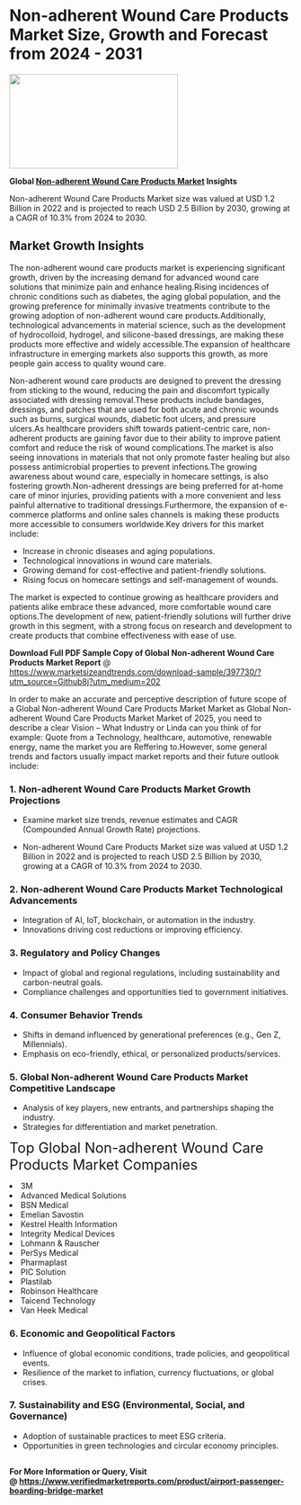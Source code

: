 <H1>Non-adherent Wound Care Products Market Size, Growth and Forecast from 2024 - 2031</H1><img class="aligncenter size-medium wp-image-584254" src="https://thirdeyenews.in/wp-content/uploads/2024/09/Global-Market-Research-300x168.jpeg" alt="" width="300" height="168" /><p><strong>Global&nbsp;<a href="https://www.marketsizeandtrends.com/download-sample/397730/?utm_source=Github8j?utm_medium=202">Non-adherent Wound Care Products Market</a> Insights</strong></p><p>Non-adherent Wound Care Products Market size was valued at USD 1.2 Billion in 2022 and is projected to reach USD 2.5 Billion by 2030, growing at a CAGR of 10.3% from 2024 to 2030.</p><p><h2>Market Growth Insights</h2> <p>The non-adherent wound care products market is experiencing significant growth, driven by the increasing demand for advanced wound care solutions that minimize pain and enhance healing.Rising incidences of chronic conditions such as diabetes, the aging global population, and the growing preference for minimally invasive treatments contribute to the growing adoption of non-adherent wound care products.Additionally, technological advancements in material science, such as the development of hydrocolloid, hydrogel, and silicone-based dressings, are making these products more effective and widely accessible.The expansion of healthcare infrastructure in emerging markets also supports this growth, as more people gain access to quality wound care.</p> <p>Non-adherent wound care products are designed to prevent the dressing from sticking to the wound, reducing the pain and discomfort typically associated with dressing removal.These products include bandages, dressings, and patches that are used for both acute and chronic wounds such as burns, surgical wounds, diabetic foot ulcers, and pressure ulcers.As healthcare providers shift towards patient-centric care, non-adherent products are gaining favor due to their ability to improve patient comfort and reduce the risk of wound complications.The market is also seeing innovations in materials that not only promote faster healing but also possess antimicrobial properties to prevent infections.The growing awareness about wound care, especially in homecare settings, is also fostering growth.Non-adherent dressings are being preferred for at-home care of minor injuries, providing patients with a more convenient and less painful alternative to traditional dressings.Furthermore, the expansion of e-commerce platforms and online sales channels is making these products more accessible to consumers worldwide.Key drivers for this market include: <ul> <li>Increase in chronic diseases and aging populations.</li> <li>Technological innovations in wound care materials.</li> <li>Growing demand for cost-effective and patient-friendly solutions.</li> <li>Rising focus on homecare settings and self-management of wounds.</li> </ul> The market is expected to continue growing as healthcare providers and patients alike embrace these advanced, more comfortable wound care options.The development of new, patient-friendly solutions will further drive growth in this segment, with a strong focus on research and development to create products that combine effectiveness with ease of use.<p><span class=""><strong>Download Full PDF Sample Copy of Global Non-adherent Wound Care Products Market Report</strong> @ <a href="https://www.marketsizeandtrends.com/download-sample/397730/?utm_source=Github8j?utm_medium=202" target="_blank">https://www.marketsizeandtrends.com/download-sample/397730/?utm_source=Github8j?utm_medium=202</a></span></p><p>In order to make an accurate and perceptive description of future scope of a Global&nbsp;Non-adherent Wound Care Products Market Market as Global&nbsp;Non-adherent Wound Care Products Market Market of 2025, you need to describe a clear Vision &ndash; What Industry or Linda can you think of for example: Quote from a Technology, healthcare, automotive, renewable energy, name the market you are Reffering to.However, some general trends and factors usually impact market reports and their future outlook include:</p><h3>1.&nbsp;<strong>Non-adherent Wound Care Products Market Growth Projections</strong></h3><ul><li>Examine market size trends, revenue estimates and CAGR (Compounded Annual Growth Rate) projections.</li><li><p>Non-adherent Wound Care Products Market size was valued at USD 1.2 Billion in 2022 and is projected to reach USD 2.5 Billion by 2030, growing at a CAGR of 10.3% from 2024 to 2030.</p></li></ul><h3>2.&nbsp;<strong>Non-adherent Wound Care Products Market Technological Advancements</strong></h3><ul><li>Integration of AI, IoT, blockchain, or automation in the industry.</li><li>Innovations driving cost reductions or improving efficiency.</li></ul><h3>3.&nbsp;<strong>Regulatory and Policy Changes</strong></h3><ul><li>Impact of global and regional regulations, including sustainability and carbon-neutral goals.</li><li>Compliance challenges and opportunities tied to government initiatives.</li></ul><h3>4.&nbsp;<strong>Consumer Behavior Trends</strong></h3><ul><li>Shifts in demand influenced by generational preferences (e.g., Gen Z, Millennials).</li><li>Emphasis on eco-friendly, ethical, or personalized products/services.</li></ul><h3>5.&nbsp;<strong>Global Non-adherent Wound Care Products Market Competitive Landscape</strong></h3><ul><li>Analysis of key players, new entrants, and partnerships shaping the industry.</li><li>Strategies for differentiation and market penetration.</li></ul><p data-pm-slice="1 1 []"><span style="color: inherit; font-family: inherit; font-size: 25px;">Top Global Non-adherent Wound Care Products Market Companies</span></p><div class="" data-test-id=""><p><li>3M</li><li> Advanced Medical Solutions</li><li> BSN Medical</li><li> Emelian Savostin</li><li> Kestrel Health Information</li><li> Integrity Medical Devices</li><li> Lohmann & Rauscher</li><li> PerSys Medical</li><li> Pharmaplast</li><li> PIC Solution</li><li> Plastilab</li><li> Robinson Healthcare</li><li> Taicend Technology</li><li> Van Heek Medical</li></p></div><h3>6.&nbsp;<strong>Economic and Geopolitical Factors</strong></h3><ul><li>Influence of global economic conditions, trade policies, and geopolitical events.</li><li>Resilience of the market to inflation, currency fluctuations, or global crises.</li></ul><h3>7.&nbsp;<strong>Sustainability and ESG (Environmental, Social, and Governance)</strong></h3><ul><li>Adoption of sustainable practices to meet ESG criteria.</li><li>Opportunities in green technologies and circular economy principles.</li></ul><h2><strong style="font-size: 14px;">For More Information or Query, Visit @&nbsp;</strong><a style="background-color: #ffffff; font-size: 14px;" href="https://www.marketsizeandtrends.com/report/non-adherent-wound-care-products-market/" target="_blank">https://www.verifiedmarketreports.com/product/airport-passenger-boarding-bridge-market</a></h2>